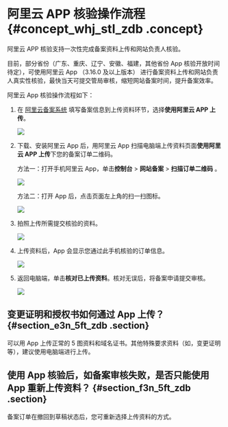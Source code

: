 # 阿里云 APP 核验操作流程 {#concept_whj_stl_zdb .concept}

阿里云 APP 核验支持一次性完成备案资料上传和网站负责人核验。

目前，部分省份（广东、重庆、辽宁、安徽、福建，其他省份 App 核验开放时间待定），可使用阿里云 App （3.16.0 及以上版本） 进行备案资料上传和网站负责人真实性核验，最快当天可提交管局审核，缩短网站备案时间，提升备案效率。

阿里云 App 核验操作流程如下：

1.  在 [阿里云备案系统](http://beian.aliyun.com/) 填写备案信息到上传资料环节，选择**使用阿里云 APP 上传**。

    ![](http://static-aliyun-doc.oss-cn-hangzhou.aliyuncs.com/assets/img/14218/5482_zh-CN.jpg)

2.  下载、安装阿里云 App 后，用阿里云 App 扫描电脑端上传资料页面**使用阿里云 APP 上传**下您的备案订单二维码。

    方法一：打开手机阿里云 App，单击**控制台** \> **网站备案** \> **扫描订单二维码** 。

    ![](http://static-aliyun-doc.oss-cn-hangzhou.aliyuncs.com/assets/img/14218/5489_zh-CN.png)

    方法二：打开 App 后，点击页面左上角的扫一扫图标。

    ![](http://static-aliyun-doc.oss-cn-hangzhou.aliyuncs.com/assets/img/14218/5490_zh-CN.png)

3.  拍照上传所需提交核验的资料。

    ![](http://static-aliyun-doc.oss-cn-hangzhou.aliyuncs.com/assets/img/14218/5491_zh-CN.png)

4.  上传资料后，App 会显示您通过此手机核验的订单信息。

    ![](http://static-aliyun-doc.oss-cn-hangzhou.aliyuncs.com/assets/img/14218/5492_zh-CN.jpg)

5.  返回电脑端，单击**核对已上传资料**。核对无误后，将备案申请提交审核。

    ![](http://static-aliyun-doc.oss-cn-hangzhou.aliyuncs.com/assets/img/14218/5493_zh-CN.jpg)


## 变更证明和授权书如何通过 App 上传？ {#section_e3n_5ft_zdb .section}

可以用 App 上传正常的 5 图资料和域名证书。其他特殊要求资料（如，变更证明等），建议使用电脑端进行上传。

## 使用 App 核验后，如备案审核失败，是否只能使用 App 重新上传资料？ {#section_f3n_5ft_zdb .section}

备案订单在撤回到草稿状态后，您可重新选择上传资料的方式。

